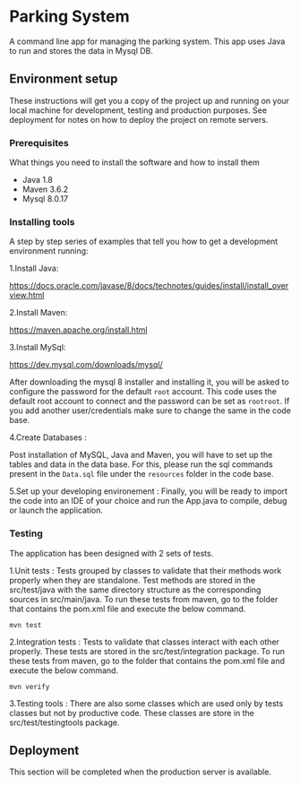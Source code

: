 # Parking System
A command line app for managing the parking system. 
This app uses Java to run and stores the data in Mysql DB.


## Environment setup

These instructions will get you a copy of the project up and running on your local machine for development, testing and production purposes.
See deployment for notes on how to deploy the project on remote servers.

### Prerequisites

What things you need to install the software and how to install them

- Java 1.8
- Maven 3.6.2
- Mysql 8.0.17

### Installing tools

A step by step series of examples that tell you how to get a development environment running:

1.Install Java:

https://docs.oracle.com/javase/8/docs/technotes/guides/install/install_overview.html

2.Install Maven:

https://maven.apache.org/install.html

3.Install MySql:

https://dev.mysql.com/downloads/mysql/

After downloading the mysql 8 installer and installing it, you will be asked to configure the password for the default `root` account.
This code uses the default root account to connect and the password can be set as `rootroot`. If you add another user/credentials make sure to change the same in the code base.

4.Create Databases :

Post installation of MySQL, Java and Maven, you will have to set up the tables and data in the data base.
For this, please run the sql commands present in the `Data.sql` file under the `resources` folder in the code base.

5.Set up your developing environement :
Finally, you will be ready to import the code into an IDE of your choice and run the App.java to compile, debug or launch the application.

### Testing

The application has been designed with 2 sets of tests.

1.Unit tests :
Tests grouped by classes to validate that their methods work properly when they are standalone.
Test methods are stored in the src/test/java with the same directory structure as the corresponding sources in src/main/java.
To run these tests from maven, go to the folder that contains the pom.xml file and execute the below command.

`mvn test`

2.Integration tests :
Tests to validate that classes interact with each other properly.
These tests are stored in the src/test/integration package.
To run these tests from maven, go to the folder that contains the pom.xml file and execute the below command.

`mvn verify`

3.Testing tools :
There are also some classes which are used only by tests classes but not by productive code.
These classes are store in the src/test/testingtools package.


## Deployment

This section will be completed when the production server is available.

